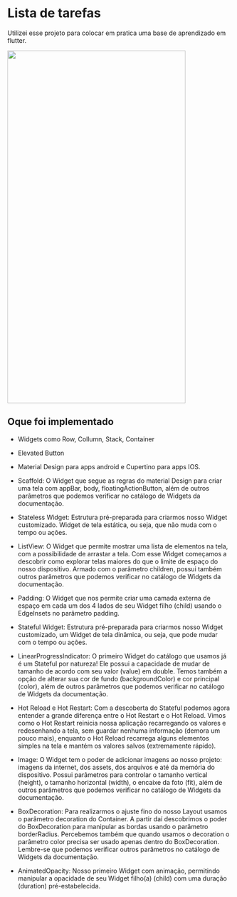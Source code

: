 # Lista de tarefas

Utilizei esse projeto para colocar em pratica uma base de aprendizado em flutter.


<img src="https://github.com/Rafaelre7/EstudoFlutter/assets/33284324/bb91eba5-655d-4dca-979b-ddfb61ddb55b" width="400" height="790">

## Oque foi implementado

- Widgets como Row, Collumn, Stack, Container
  
- Elevated Button

- Material Design para apps android e Cupertino para apps IOS.

- Scaffold: O Widget que segue as regras do material Design para criar uma tela com appBar, body, floatingActionButton, além de outros parâmetros que podemos verificar no catálogo de Widgets da documentação.

- Stateless Widget: Estrutura pré-preparada para criarmos nosso Widget customizado. Widget de tela estática, ou seja, que não muda com o tempo ou ações.

- ListView: O Widget que permite mostrar uma lista de elementos na tela, com a possibilidade de arrastar a tela. Com esse Widget começamos a descobrir como explorar telas maiores do que o limite de espaço do nosso dispositivo. Armado com o parâmetro children, possui também outros parâmetros que podemos verificar no catálogo de Widgets da documentação.

- Padding: O Widget que nos permite criar uma camada externa de espaço em cada um dos 4 lados de seu Widget filho (child) usando o EdgeInsets no parâmetro padding.

- Stateful Widget: Estrutura pré-preparada para criarmos nosso Widget customizado, um Widget de tela dinâmica, ou seja, que pode mudar com o tempo ou ações.

- LinearProgressIndicator: O primeiro Widget do catálogo que usamos já é um Stateful por natureza! Ele possui a capacidade de mudar de tamanho de acordo com seu valor (value) em double. Temos também a opção de alterar sua cor de fundo (backgroundColor) e cor principal (color), além de outros parâmetros que podemos verificar no catálogo de Widgets da documentação.

- Hot Reload e Hot Restart: Com a descoberta do Stateful podemos agora entender a grande diferença entre o Hot Restart e o Hot Reload. Vimos como o Hot Restart reinicia nossa aplicação recarregando os valores e redesenhando a tela, sem guardar nenhuma informação (demora um pouco mais), enquanto o Hot Reload recarrega alguns elementos simples na tela e mantém os valores salvos (extremamente rápido).

- Image: O Widget tem o poder de adicionar imagens ao nosso projeto: imagens da internet, dos assets, dos arquivos e até da memória do dispositivo. Possui parâmetros para controlar o tamanho vertical (height), o tamanho horizontal (width), o encaixe da foto (fit), além de outros parâmetros que podemos verificar no catálogo de Widgets da documentação.
  
- BoxDecoration: Para realizarmos o ajuste fino do nosso Layout usamos o parâmetro decoration do Container. A partir daí descobrimos o poder do BoxDecoration para manipular as bordas usando o parâmetro borderRadius. Percebemos também que quando usamos o decoration o parâmetro color precisa ser usado apenas dentro do BoxDecoration. Lembre-se que podemos verificar outros parâmetros no catálogo de Widgets da documentação.
  
- AnimatedOpacity: Nosso primeiro Widget com animação, permitindo manipular a opacidade de seu Widget filho(a) (child) com uma duração (duration) pré-estabelecida.

